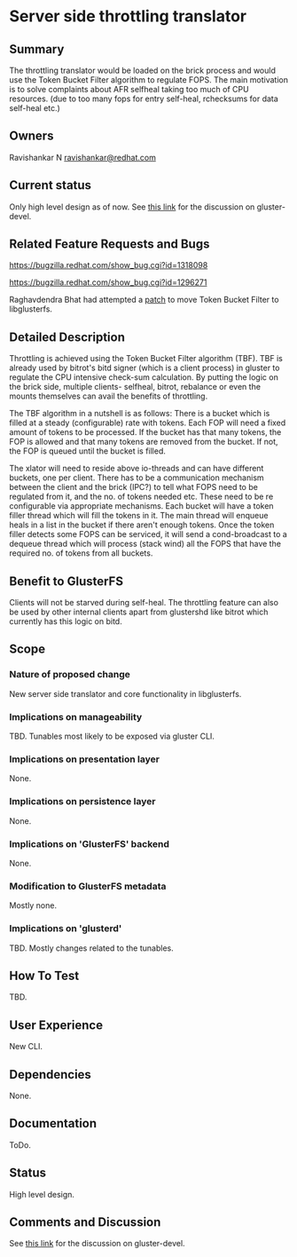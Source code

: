 # Server side throttling translator

## Summary
The throttling translator would be loaded on the brick process and would use
the Token Bucket Filter algorithm to regulate FOPS. The main motivation is to 
solve complaints about AFR selfheal taking too much of CPU resources. (due to 
too many fops for entry self-heal, rchecksums for data self-heal etc.)

## Owners
Ravishankar N <ravishankar@redhat.com>

## Current status
Only high level design as of now.
See [this link](https://www.gluster.org/pipermail/gluster-devel/2016-January/047975.html) for the discussion on gluster-devel.

## Related Feature Requests and Bugs
https://bugzilla.redhat.com/show_bug.cgi?id=1318098

https://bugzilla.redhat.com/show_bug.cgi?id=1296271

Raghavdendra Bhat had attempted a [patch](http://review.gluster.org/#/c/12413/) to move Token Bucket Filter to libglusterfs.
## Detailed Description
Throttling is achieved using the Token Bucket Filter algorithm (TBF). TBF
is already used by bitrot's bitd signer (which is a client process) in
gluster to regulate the CPU intensive check-sum calculation. By putting the
logic on the brick side, multiple clients- selfheal, bitrot, rebalance or
even the mounts themselves can avail the benefits of throttling.

The TBF algorithm in a nutshell is as follows: There is a bucket which is filled
at a steady (configurable) rate with tokens. Each FOP will need a fixed amount
of tokens to be processed. If the bucket has that many tokens, the FOP is
allowed and that many tokens are removed from the bucket. If not, the FOP is
queued until the bucket is filled.

The xlator will need to reside above io-threads and can have different buckets,
one per client. There has to be a communication mechanism between the client and
the brick (IPC?) to tell what FOPS need to be regulated from it, and the no. of
tokens needed etc. These need to be re configurable via appropriate mechanisms.
Each bucket will have a token filler thread which will fill the tokens in it.
The main thread will enqueue heals in a list in the bucket if there aren't
enough tokens. Once the token filler detects some FOPS can be serviced, it will
send a cond-broadcast to a dequeue thread which will process (stack wind) all
the FOPS that have the required no. of tokens from all buckets.

## Benefit to GlusterFS
Clients will not be starved during self-heal. The throttling feature can also be
used by other internal clients apart from glustershd like bitrot which currently
has this logic on bitd.

## Scope

### Nature of proposed change
New server side translator and core functionality in libglusterfs.

### Implications on manageability
TBD. Tunables most likely to be exposed via gluster CLI.

### Implications on presentation layer
None.

### Implications on persistence layer
None.

### Implications on 'GlusterFS' backend
None.

### Modification to GlusterFS metadata
Mostly none.

### Implications on 'glusterd'
TBD. Mostly changes related to the tunables.

## How To Test
TBD.

## User Experience
New CLI.

## Dependencies
None.

## Documentation
ToDo.

## Status
High level design.

## Comments and Discussion
See [this link](https://www.gluster.org/pipermail/gluster-devel/2016-January/047975.html) for the discussion on gluster-devel.

